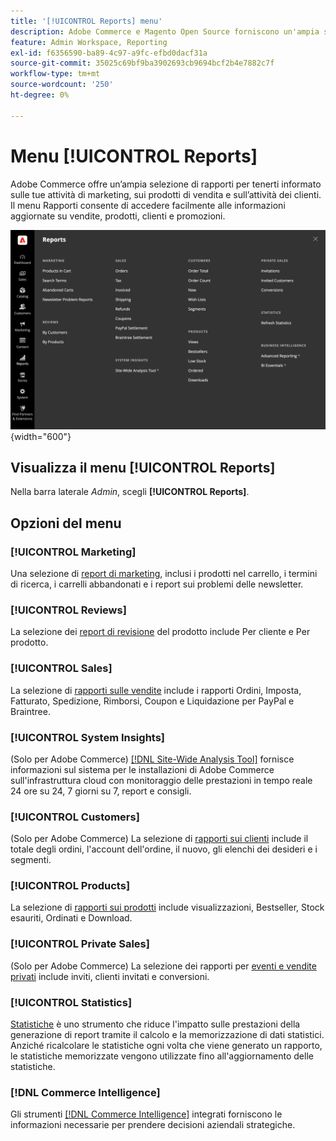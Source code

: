 ```yaml
---
title: '[!UICONTROL Reports] menu'
description: Adobe Commerce e Magento Open Source forniscono un'ampia selezione di rapporti per tenerti informato sulle tue attività di marketing, sui prodotti di vendita e sull'attività dei clienti.
feature: Admin Workspace, Reporting
exl-id: f6356590-ba89-4c97-a9fc-efbd0dacf31a
source-git-commit: 35025c69bf9ba3902693cb9694bcf2b4e7882c7f
workflow-type: tm+mt
source-wordcount: '250'
ht-degree: 0%

---
```


# Menu [!UICONTROL Reports]

Adobe Commerce offre un’ampia selezione di rapporti per tenerti informato sulle tue attività di marketing, sui prodotti di vendita e sull’attività dei clienti. Il menu Rapporti consente di accedere facilmente alle informazioni aggiornate su vendite, prodotti, clienti e promozioni.

![Menu Rapporti](./assets/overview.png){width="600"}

## Visualizza il menu [!UICONTROL Reports]

Nella barra laterale _Admin_, scegli **[!UICONTROL Reports]**.

## Opzioni del menu

### [!UICONTROL Marketing]

Una selezione di [report di marketing](marketing-reports.md), inclusi i prodotti nel carrello, i termini di ricerca, i carrelli abbandonati e i report sui problemi delle newsletter.

### [!UICONTROL Reviews]

La selezione dei [report di revisione](review-reports.md) del prodotto include Per cliente e Per prodotto.

### [!UICONTROL Sales]

La selezione di [rapporti sulle vendite](sales-reports.md) include i rapporti Ordini, Imposta, Fatturato, Spedizione, Rimborsi, Coupon e Liquidazione per PayPal e Braintree.

### [!UICONTROL System Insights]

(Solo per Adobe Commerce) [[!DNL Site-Wide Analysis Tool]](https://experienceleague.adobe.com/docs/commerce-operations/tools/site-wide-analysis-tool/access.html) fornisce informazioni sul sistema per le installazioni di Adobe Commerce sull&#39;infrastruttura cloud con monitoraggio delle prestazioni in tempo reale 24 ore su 24, 7 giorni su 7, report e consigli.

### [!UICONTROL Customers]

(Solo per Adobe Commerce) La selezione di [rapporti sui clienti](customer-reports.md) include il totale degli ordini, l&#39;account dell&#39;ordine, il nuovo, gli elenchi dei desideri e i segmenti.

### [!UICONTROL Products]

La selezione di [rapporti sui prodotti](product-reports.md) include visualizzazioni, Bestseller, Stock esauriti, Ordinati e Download.

### [!UICONTROL Private Sales]

(Solo per Adobe Commerce) La selezione dei rapporti per [eventi e vendite privati](private-sales-reports.md) include inviti, clienti invitati e conversioni.

### [!UICONTROL Statistics]

[Statistiche](sales-reports.md#refresh-statistics) è uno strumento che riduce l&#39;impatto sulle prestazioni della generazione di report tramite il calcolo e la memorizzazione di dati statistici. Anziché ricalcolare le statistiche ogni volta che viene generato un rapporto, le statistiche memorizzate vengono utilizzate fino all&#39;aggiornamento delle statistiche.

### [!DNL Commerce Intelligence]

Gli strumenti [[!DNL Commerce Intelligence]](business-intelligence.md) integrati forniscono le informazioni necessarie per prendere decisioni aziendali strategiche.
